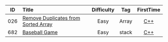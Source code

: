 
| ID   | Title                                    | Difficulty |                    Tag                    |                    FirstTime                    |
| ---- | :--------------------------------------- | :--------: | :--------------------------------------: | :--------------------------------------: |
| 026  | [Remove Duplicates from Sorted Array](https://leetcode.com/problems/remove-duplicates-from-sorted-array/) |    Easy    |    Array    | [C++](https://github.com/codingClaire/leetcode/blob/master/FirstTime/26.cpp) |
| 682  | [Baseball Game](https://leetcode.com/problems/baseball-game/) |    Easy    |    stack    | [C++](https://github.com/codingClaire/leetcode/blob/master/FirstTime/682.cpp) |